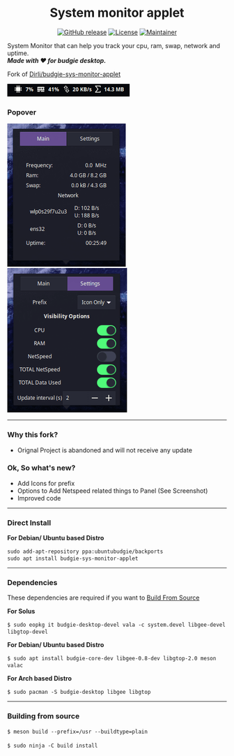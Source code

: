 <h1 align="center">System monitor applet</h1>
<p align="center">
<a href="https://github.com/prateekmedia/budgie-systemmonitor-applet/releases"><img alt="GitHub release" src="https://img.shields.io/github/v/release/prateekmedia/budgie-systemmonitor-applet?color=blueviolet"/></a> <a href="LICENSE"><img alt="License" src="https://img.shields.io/github/license/prateekmedia/budgie-systemmonitor-applet?color=blueviolet"/></a> <a href="https://github.com/prateekmedia"><img alt="Maintainer" src="https://img.shields.io/badge/Maintainer-prateekmedia-blueviolet"/></a>
</p>

System Monitor that can help you track your cpu, ram, swap, network and uptime.  
***Made with ♥️ for budgie desktop.***

Fork of [Dirli/budgie-sys-monitor-applet](https://github.com/Dirli/budgie-sys-monitor-applet)

![Screenshot](data/screenshot1.png)  

### Popover
![Screenshot](data/screenshot2.png) ![Screenshot](data/screenshot3.png)

---

### Why this fork?
+ Orignal Project is abandoned and will not receive any update

### Ok, So what's new?
+ Add Icons for prefix
+ Options to Add Netspeed related things to Panel (See Screenshot)
+ Improved code

---

### Direct Install

**For Debian/ Ubuntu based Distro**
```
sudo add-apt-repository ppa:ubuntubudgie/backports
sudo apt install budgie-sys-monitor-applet
```
---

### Dependencies
These dependencies are required if you want to [Build From Source](#Building-from-source)

**For Solus**
```
$ sudo eopkg it budgie-desktop-devel vala -c system.devel libgee-devel libgtop-devel
```

**For Debian/ Ubuntu based Distro**
```
$ sudo apt install budgie-core-dev libgee-0.8-dev libgtop-2.0 meson valac 
```
**For Arch based Distro**
```
$ sudo pacman -S budgie-desktop libgee libgtop
```

---

### Building from source
```
$ meson build --prefix=/usr --buildtype=plain

$ sudo ninja -C build install
```
